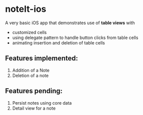 # noteIt-ios

A very basic iOS app that demonstrates use of **table views** with 
- customized cells
- using delegate pattern to handle button clicks from table cells
- animating insertion and deletion of table cells

Features implemented:
------------------
1. Addition of a Note
2. Deletion of a note

Features pending:
-----------------
1. Persist notes using core data
2. Detail view for a note
